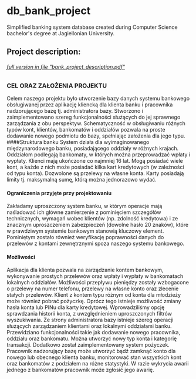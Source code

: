 # db_bank_project

Simplified banking system database created during Computer Science bachelor's degree at Jagiellonian University.


## Project description:
###### [full version in file "bank_project_description.pdf"](https://github.com/p-malecki/BankingSystemDB/blob/main/bank_project_description.pdf) 


### CEL ORAZ ZAŁOŻENIA PROJEKTU

Celem naszego projektu było utworzenie bazy danych systemu bankowego obsługiwanej przez aplikację 
kliencką dla klienta banku i pracownika nadzorującego bazę tj. administratora bazy. Stworzono
i zaimplementowano szereg funkcjonalności służących do jej sprawnego zarządzania z obu perspektyw. 
Schematyczność w obsługiwaniu różnych typów kont, klientów, bankomatów i oddziałów pozwala
na proste dodawanie nowego podmiotu do bazy, spełniając założenia dla jego typu.
####Struktura banku
System działa dla wyimaginowanego międzynarodowego banku, posiadającego oddziały w różnych 
krajach. Oddziałom podlegają bankomaty, w których można przeprowadzać wpłaty i wypłaty. Klienci 
mają ukończone co najmniej 16 lat. Mogą posiadać wiele kont, a każde z nich może posiadać kilka kart 
kredytowych (w zależności od typu konta). Dozwolone są przelewy na własne konta. Karty posiadają 
limity tj. maksymalną sumę, którą można jednorazowo wydać.

#### Ograniczenia przyjęte przy projektowaniu

Zakładamy uproszczony system banku, w którym operacje mają naśladować ich główne zamierzenie 
z pominięciem szczegółów technicznych, wymagań wobec klientów (np. zdolność kredytowa) 
i ze znacznym uproszczeniem zabezpieczeń (dowolne hasło 20 znaków), które w prawdziwym systemie 
bankowym stanowią kluczowy element. Pominiętym zostało również weryfikację poprawności danych 
do przelewów z kontami zewnętrznymi spoza naszego systemu bankowego.

#### Możliwości

Aplikacja dla klienta pozwala na zarządzanie kontem bankowym, wykonywanie prostych przelewów oraz
wpłaty i wypłaty w bankomatach lokalnych oddziałów. Możliwości przepływu pieniędzy zostały 
wzbogacone o przelewy na numer telefonu, przelewy na własne konto oraz zlecenie stałych przelewów.
Klient z kontem typu różnym od konta dla młodzieży może również pobrać pożyczkę. Oprócz tego istnieje 
możliwość zmiany hasła konta lub PINu dla karty kredytowej. Wprowadziliśmy opcję sprawdzania historii 
konta, z uwzględnieniem uproszczonych filtrów wyszukiwania.
Ze strony administratora bazy istnieje szereg operacji służących zarządzaniem klientami oraz lokalnymi 
oddziałami banku. Przewidziano funkcjonalności takie jak dodawanie nowego pracownika, oddziału oraz 
bankomatu. Można utworzyć nowy typ konta i kategorię transakcji. Dodatkowo został 
zaimplementowany system pożyczek. Pracownik nadzorujący bazę może utworzyć bądź zamknąć konto 
dla nowego lub obecnego klienta banku, monitorować stan wszystkich kont oraz bankomatów
z podziałem na różne statystyki. W razie wykrycia awarii jednego z bankomatów pracownik może zgłosić 
jego awarię.
